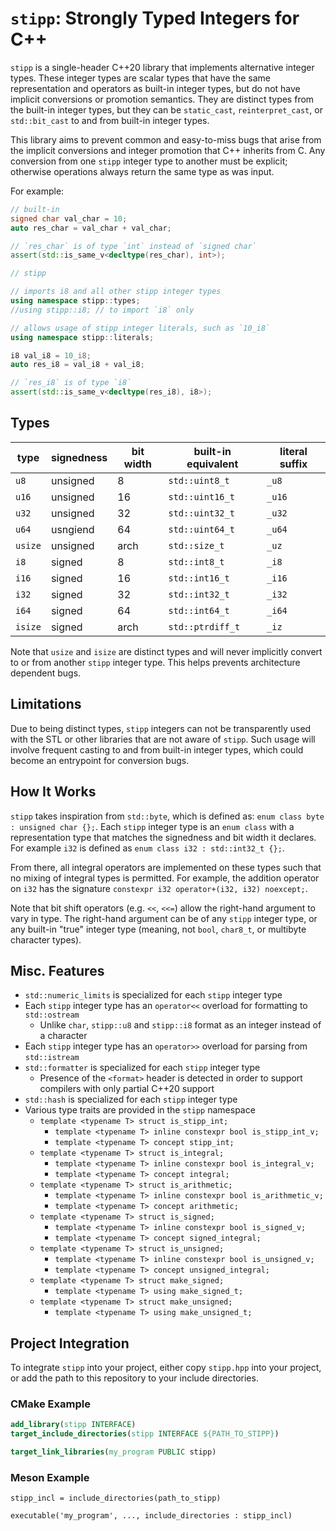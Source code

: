 # `stipp`: Strongly Typed Integers for C++

`stipp` is a single-header C++20 library that implements alternative integer
types. These integer types are scalar types that have the same representation
and operators as built-in integer types, but do not have implicit conversions
or promotion semantics. They are distinct types from the built-in integer
types, but they can be `static_cast`, `reinterpret_cast`, or `std::bit_cast`
to and from built-in integer types.

This library aims to prevent common and easy-to-miss bugs that arise from the
implicit conversions and integer promotion that C++ inherits from C. Any
conversion from one `stipp` integer type to another must be explicit; otherwise
operations always return the same type as was input.

For example:
```cpp
// built-in
signed char val_char = 10;
auto res_char = val_char + val_char;

// `res_char` is of type `int` instead of `signed char`
assert(std::is_same_v<decltype(res_char), int>);
```

```cpp
// stipp

// imports i8 and all other stipp integer types
using namespace stipp::types;
//using stipp::i8; // to import `i8` only

// allows usage of stipp integer literals, such as `10_i8`
using namespace stipp::literals;

i8 val_i8 = 10_i8;
auto res_i8 = val_i8 + val_i8;

// `res_i8` is of type `i8`
assert(std::is_same_v<decltype(res_i8), i8>);
```

## Types
| type    | signedness | bit width | built-in equivalent | literal suffix |
|---------|------------|-----------|---------------------|----------------|
| `u8`    | unsigned   | 8         | `std::uint8_t`      | `_u8`          |
| `u16`   | unsigned   | 16        | `std::uint16_t`     | `_u16`         |
| `u32`   | unsigned   | 32        | `std::uint32_t`     | `_u32`         |
| `u64`   | usngiend   | 64        | `std::uint64_t`     | `_u64`         |
| `usize` | unsigned   | arch      | `std::size_t`       | `_uz`          |
| `i8`    | signed     | 8         | `std::int8_t`       | `_i8`          |
| `i16`   | signed     | 16        | `std::int16_t`      | `_i16`         |
| `i32`   | signed     | 32        | `std::int32_t`      | `_i32`         |
| `i64`   | signed     | 64        | `std::int64_t`      | `_i64`         |
| `isize` | signed     | arch      | `std::ptrdiff_t`    | `_iz`          |

Note that `usize` and `isize` are distinct types and will never implicitly convert
to or from another `stipp` integer type. This helps prevents architecture dependent
bugs.

## Limitations

Due to being distinct types, `stipp` integers can not be transparently used with
the STL or other libraries that are not aware of `stipp`. Such usage will involve
frequent casting to and from built-in integer types, which could become an
entrypoint for conversion bugs.

## How It Works
`stipp` takes inspiration from `std::byte`, which is defined as:
`enum class byte : unsigned char {};`. Each `stipp` integer type is an `enum class`
with a representation type that matches the signedness and bit width it declares.
For example `i32` is defined as `enum class i32 : std::int32_t {};`.

From there, all integral operators are implemented on these types such that no
mixing of integral types is permitted. For example, the addition operator on `i32`
has the signature `constexpr i32 operator+(i32, i32) noexcept;`.

Note that bit shift operators (e.g. `<<`, `<<=`) allow the right-hand argument to
vary in type. The right-hand argument can be of any `stipp` integer type, or any
built-in "true" integer type (meaning, not `bool`, `char8_t`, or multibyte
character types).

## Misc. Features
* `std::numeric_limits` is specialized for each `stipp` integer type
* Each `stipp` integer type has an `operator<<` overload for formatting to `std::ostream`
  * Unlike `char`, `stipp::u8` and `stipp::i8` format as an integer instead of a character
* Each `stipp` integer type has an `operator>>` overload for parsing from `std::istream`
* `std::formatter` is specialized for each `stipp` integer type
  * Presence of the `<format>` header is detected in order to support compilers with
    only partial C++20 support
* `std::hash` is specialized for each `stipp` integer type
* Various type traits are provided in the `stipp` namespace
  * `template <typename T> struct is_stipp_int;`
    * `template <typename T> inline constexpr bool is_stipp_int_v;`
    * `template <typename T> concept stipp_int;`
  * `template <typename T> struct is_integral;`
    * `template <typename T> inline constexpr bool is_integral_v;`
    * `template <typename T> concept integral;`
  * `template <typename T> struct is_arithmetic;`
    * `template <typename T> inline constexpr bool is_arithmetic_v;`
    * `template <typename T> concept arithmetic;`
  * `template <typename T> struct is_signed;`
    * `template <typename T> inline constexpr bool is_signed_v;`
    * `template <typename T> concept signed_integral;`
  * `template <typename T> struct is_unsigned;`
    * `template <typename T> inline constexpr bool is_unsigned_v;`
    * `template <typename T> concept unsigned_integral;`
  * `template <typename T> struct make_signed;`
    * `template <typename T> using make_signed_t;`
  * `template <typename T> struct make_unsigned;`
    * `template <typename T> using make_unsigned_t;`

## Project Integration
To integrate `stipp` into your project, either copy `stipp.hpp` into your project, or
add the path to this repository to your include directories.

### CMake Example
```cmake
add_library(stipp INTERFACE)
target_include_directories(stipp INTERFACE ${PATH_TO_STIPP})

target_link_libraries(my_program PUBLIC stipp)
```

### Meson Example
```meson
stipp_incl = include_directories(path_to_stipp)

executable('my_program', ..., include_directories : stipp_incl)
```

